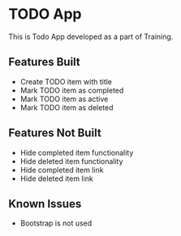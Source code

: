 # TODO App

This is Todo App developed as a part of Training.

## Features Built

* Create TODO item with title
* Mark TODO item as completed
* Mark TODO item as active
* Mark TODO item as deleted

## Features Not Built

* Hide completed item functionality
* Hide deleted item functionality
* Hide completed item link
* Hide deleted item link

## Known Issues

* Bootstrap is not used